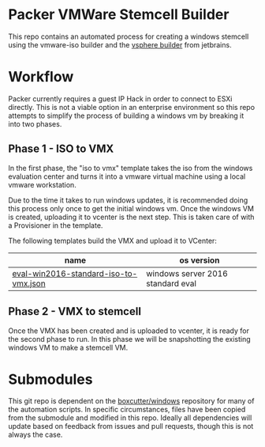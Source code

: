 # Packer VMWare Stemcell Builder

This repo contains an automated process for creating a windows stemcell using the vmware-iso builder and the [vsphere builder](https://github.com/jetbrains-infra/packer-builder-vsphere) from jetbrains.

# Workflow

Packer currently requires a guest IP Hack in order to connect to ESXi directly. This is not a viable option in an enterprise environment so this repo attempts to simplify the process of building a windows vm by breaking it into two phases. 

## Phase 1 - ISO to VMX

In the first phase, the "iso to vmx" template takes the iso from the windows evaluation center and turns it into a vmware virtual machine using a local vmware workstation. 

Due to the time it takes to run windows updates, it is recommended doing this process only once to get the initial windows vm. Once the windows VM is created, uploading it to vcenter is the next step. This is taken care of with a Provisioner in the template. 

The following templates build the VMX and upload it to VCenter:

| name                       | os version                       |
|----------------------------|----------------------------------|
|[eval-win2016-standard-iso-to-vmx.json](eval-win2016-standard-iso-to-vmx.json)|windows server 2016 standard eval |

## Phase 2 - VMX to stemcell

Once the VMX has been created and is uploaded to vcenter, it is ready for the second phase to run. In this phase we will be snapshotting the existing windows VM to make a stemcell VM. 

# Submodules

This git repo is dependent on the [boxcutter/windows](https://github.com/boxcutter/windows) repository for many of the automation scripts. In specific circumstances, files have been copied from the submodule and modified in this repo. Ideally all dependencies will update based on feedback from issues and pull requests, though this is not always the case.